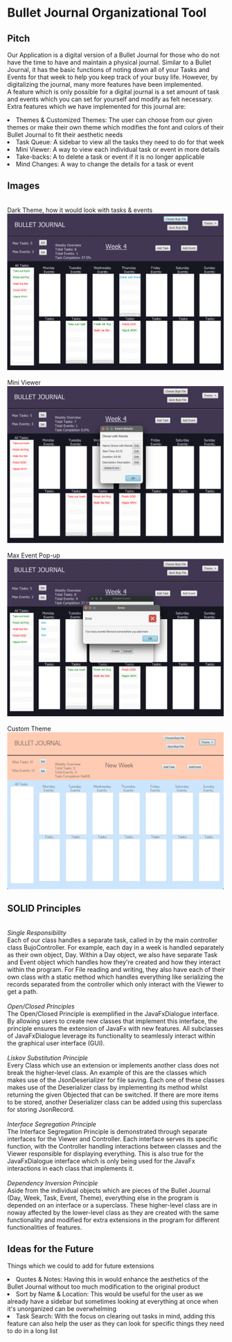 
# Bullet Journal Organizational Tool

## Pitch <br>
Our Application is a digital version of a Bullet Journal for those who do not have the time to have and maintain a 
physical journal. Similar to a Bullet Journal, it has the basic functions of noting down all of your Tasks and Events 
for that week to help you keep track of your busy life. However, by digitalizing the journal, many more features have 
been implemented.
<br> 
A feature which is only possible for a digital journal is a set amount of task and events which you can set for yourself 
and modify as felt necessary. Extra features which we have implemented for this journal are: 
<br>
<li>Themes & Customized Themes: The user can choose from our given themes or make their own theme which modifies
the font and colors of their Bullet Journal to fit their aesthetic needs</li>
<li>Task Queue: A sidebar to view all the tasks they need to do for that week</li>
<li>Mini Viewer: A way to view each individual task or event in more details</li>
<li>Take-backs: A to delete a task or event if it is no longer applicable</li>
<li>Mind Changes: A way to change the details for a task or event</li>

<span style="margin-bottom: 2em; display: block;"></span>
## Images
<br>
Dark Theme, how it would look with tasks & events <br>
<img src="DarkTheme.jpg" width="500" alt="Dark Theme">
<br> 
<br>
Mini Viewer <br>
<img src="Viewer.jpg" width="500" alt="Viewer">
<br> 
<br>
Max Event Pop-up <br>
<img src="MaxEvent.jpg" width="500" alt="MaxEvent">
<br>
<br>
Custom Theme <br>
<img src="CustomTheme.jpg" width="500" alt="Custom Theme">

<span style="margin-bottom: 2em; display: block;"></span>
## SOLID Principles
<br>*Single Responsibility*<br>
Each of our class handles a separate task, called in by the main controller class BujoController. For example, each day 
in a week is handled separately as their own object, Day. Within a Day object, we also have separate Task and Event 
object which handles how they're created and how they interact within the program. For File reading and writing, they 
also have each of their own class with a static method which handles everything like serializing the records separated 
from the controller which only interact with the Viewer to get a path. <br><br>
*Open/Closed Principles*<br>
The Open/Closed Principle is exemplified in the JavaFxDialogue interface. By allowing users to create new classes that 
implement this interface, the principle ensures the extension of JavaFx with new features. All subclasses of 
JavaFxDialogue leverage its functionality to seamlessly interact within the graphical user interface (GUI).<br><br>
*Liskov Substitution Principle*<br>
Every Class which use an extension or implements another class does not break the higher-level class. An example of this
are the classes which makes use of the JsonDeserializer<T> for file saving. Each one of these classes makes use of the 
Deserializer class by implementing its method whilst returning the given Objected that can be switched. If there are 
more items to be stored, another Deserializer class can be added using this superclass for storing JsonRecord.<br><br>
*Interface Segregation Principle*<br>
The Interface Segregation Principle is demonstrated through separate interfaces for the Viewer and Controller. Each 
interface serves its specific function, with the Controller handling interactions between classes and the Viewer 
responsible for displaying everything. This is also true for the JavaFxDialogue interface which is only being used for
the JavaFx interactions in each class that implements it.<br><br>
*Dependency Inversion Principle*<br> 
Aside from the individual objects which are pieces of the Bullet Journal (Day, Week, Task, Event, Theme), everything 
else in the program is depended on an interface or a superclass. These higher-level class are in noway affected by the
lower-level class as they are created with the same functionality and modified for extra extensions in the program for
different functionalities of features.<br>

<span style="margin-bottom: 2em; display: block;"></span>
## Ideas for the Future
Things which we could to add for future extensions
<li>Quotes & Notes: Having this in would enhance the aesthetics of the Bullet Journal without too much modification
to the original product</li>
<li>Sort by Name & Location: This would be useful for the user as we already have a sidebar but sometimes looking at 
everything at once when it's unorganized can be overwhelming</li>
<li>Task Search: With the focus on clearing out tasks in mind, adding this feature can also help the user as they can
look for specific things they need to do in a long list</li>
<span style="margin-bottom: 5em; display: block;"></span>
